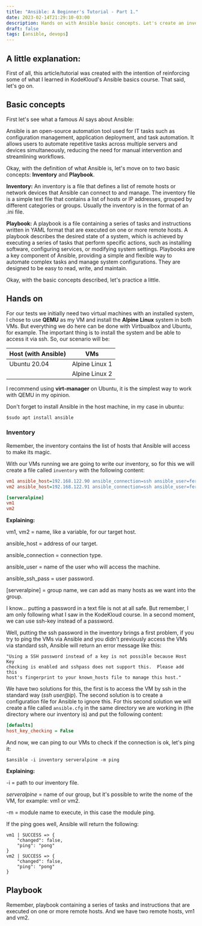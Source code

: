 ```yaml
---
title: "Ansible: A Beginner's Tutorial - Part 1."
date: 2023-02-14T21:29:10-03:00
description: Hands on with Ansible basic concepts. Let's create an inventory and a playbook and play a little bit by automating tasks in virtual machines.
draft: false
tags: [ansible, devops]
---
```


## A little explanation:

First of all, this article/tutorial was created with the intention of reinforcing some of what I learned in KodeKloud's Ansible basics course. That said, let's go on.


## Basic concepts

First let's see what a famous AI says about Ansible:

Ansible is an open-source automation tool used for IT tasks such as configuration management, application deployment, and task automation. It allows users to automate repetitive tasks across multiple servers and devices simultaneously, reducing the need for manual intervention and streamlining workflows.

Okay, with the definition of what Ansible is, let's move on to two basic concepts: **Inventory** and **Playbook**.

**Inventory:** An inventory is a file that defines a list of remote hosts or network devices that Ansible can connect to and manage. The inventory file is a simple text file that contains a list of hosts or IP addresses, grouped by different categories or groups. Usually the inventory is in the format of an .ini file.

**Playbook:** A playbook is a file containing a series of tasks and instructions written in YAML format that are executed on one or more remote hosts. A playbook describes the desired state of a system, which is achieved by executing a series of tasks that perform specific actions, such as installing software, configuring services, or modifying system settings. Playbooks are a key component of Ansible, providing a simple and flexible way to automate complex tasks and manage system configurations. They are designed to be easy to read, write, and maintain.

Okay, with the basic concepts described, let's practice a little.

## Hands on


For our tests we initially need two virtual machines with an installed system, I chose to use **QEMU** as my VM and install the **Alpine Linux** system in both VMs. But everything we do here can be done with Virtbualbox and Ubuntu, for example. The important thing is to install the system and be able to access it via ssh. So, our scenario will be:

| Host (with Ansible) | VMs |
| --------------------|-----|
| Ubuntu 20.04        | Alpine Linux 1 |
|                     | Alpine Linux 2 |

I recommend using **virt-manager** on Ubuntu, it is the simplest way to work with QEMU in my opinion.

Don't forget to install Ansible in the host machine, in my case in ubuntu:

```shell
$sudo apt install ansible
```

### Inventory

Remember, the inventory contains the list of hosts that Ansible will access to make its magic.

With our VMs running we are going to write our inventory, so for this we will create a file called `inventory` with the following content:

```ini
vm1 ansible_host=192.168.122.90 ansible_connection=ssh ansible_user=fernando ansible_ssh_pass=mypass!12
vm2 ansible_host=192.168.122.91 ansible_connection=ssh ansible_user=fernando ansible_ssh_pass=mypass!12

[serveralpine]
vm1
vm2
```

**Explaining:**

vm1, vm2 = name, like a variable, for our target host.

ansible_host = address of our target.

ansible_connection = connection type.

ansible_user = name of the user who will access the machine.

ansible_ssh_pass = user password.

[serveralpine] = group name, we can add as many hosts as we want into the group.

I know... putting a password in a text file is not at all safe. But remember, I am only following what I saw in the KodeKloud course. In a second moment, we can use ssh-key instead of a password.

Well, putting the ssh password in the inventory brings a first problem, if you try to ping the VMs via Ansible and you didn't previously access the VMs via standard ssh, Ansible will return an error message like this:

```shell
"Using a SSH password instead of a key is not possible because Host Key
checking is enabled and sshpass does not support this.  Please add this 
host's fingerprint to your known_hosts file to manage this host."
```

We have two solutions for this, the first is to access the VM by ssh in the standard way (*ssh user@ip*). The second solution is to create a configuration file for Ansible to ignore this. For this second solution we will create a file called `ansible.cfg` in the same directory we are working in (the directory where our inventory is) and put the following content:

```ini
[defaults]
host_key_checking = False
```
And now, we can ping to our VMs to check if the connection is ok, let's ping it:

```shell
$ansible -i inventory serveralpine -m ping
```

**Explaining:**

-i = path to our inventory file.

*serveralpine* = name of our group, but it's possible to write the nome of the VM, for example: vm1 or vm2.

-m = module name to execute, in this case the module ping.

If the ping goes well, Ansible will return the following: 

```shell
vm1 | SUCCESS => {
    "changed": false,
    "ping": "pong"
}
vm2 | SUCCESS => {
    "changed": false,
    "ping": "pong"
}
```

## Playbook

Remember, playbook containing a series of tasks and instructions that are executed on one or more remote hosts. And we have two remote hosts, vm1 and vm2.


